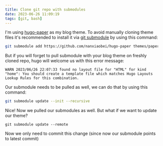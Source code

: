 ```yaml
---
title: Clone git repo with submodules
date: 2023-06-26 11:09:19
tags: [git, bash]
---
```


I'm using [hugo-paper](https://github.com/nanxiaobei/hugo-paper/) as my blog theme. To avoid manually cloning theme files it's recommended to install it via [git submodule](https://www.atlassian.com/git/tutorials/git-submodule) by using this command:

```bash
git submodule add https://github.com/nanxiaobei/hugo-paper themes/paper
```

But if you will forget to pull submodule with your blog theme on freshly cloned repo, hugo will welcome us with this error message:

```log
WARN 2023/06/26 22:07:33 found no layout file for "HTML" for kind "home": You should create a template file which matches Hugo Layouts Lookup Rules for this combination.
```

Our submodule needs to be pulled as well, we can do that by using this command:
```bash
git submodule update --init --recursive
```

Nice! Now we pulled our submodules as well. But what if we want to update our theme?
```
git submodule update --remote
```

Now we only need to commit this change (since now our submodule points to latest commit)
